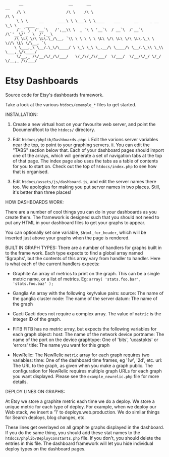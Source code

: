           __                    __      __                                 __
         /\ \                  /\ \    /\ \                               /\ \
         \_\ \     __      ____\ \ \___\ \ \____    ___      __     _ __  \_\ \    ____
         /'_` \  /'__`\   /',__\\ \  _ `\ \ '__`\  / __`\  /'__`\  /\`'__\/'_` \  /',__\
        /\ \L\ \/\ \L\.\_/\__, `\\ \ \ \ \ \ \L\ \/\ \L\ \/\ \L\.\_\ \ \//\ \L\ \/\__, `\
        \ \___,_\ \__/.\_\/\____/ \ \_\ \_\ \_,__/\ \____/\ \__/.\_\\ \_\\ \___,_\/\____/
         \/__,_ /\/__/\/_/\/___/   \/_/\/_/\/___/  \/___/  \/__/\/_/ \/_/ \/__,_ /\/___/

# Etsy Dashboards

Source code for Etsy's dashboards framework.

Take a look at the various `htdocs/example_*` files to get started.


INSTALLATION:
1. Create a new virtual host on your favourite web server, and point the
   DocumentRoot to the `htdocs/` directory.

2. Edit `htdocs/phplib/Dashboards.php`:
   i. Edit the varions server variables near the top, to point to your graphing
      servers.
   ii. You can edit the "TABS" section below that. Each of your dashboard pages
       should import one of the arrays, which will generate a set of navigation
       tabs at the top of that page.
       The index page also uses the tabs as a table of contents for you to start
       on. Check out the top of `htdocs/index.php` to see how that is organised.

3. Edit `htdocs/assets/js/dashboard.js`, and edit the server names there too.
   We apologies for making you put server names in two places. Still, it's
   better than three places!



HOW DASHBOARDS WORK:

There are a number of cool things you can do in your dashboards as you create
them.
The framework is designed such that you should not need to put any HTML in your
dashboard files to get your graphs to appear.

You can optionally set one variable, `$html_for_header`, which will be inserted
just above your graphs when the page is rendered.


BUILT IN GRAPH TYPES:
There are a number of handlers for graphs built in to the frame work.
Each type expects to find a global array named '$graphs', but the contents of
this array vary from handler to handler.
Here is what each of the current handlers expects:

 * Graphite
    An array of metrics to print on the graph. This can be a single metric name,
    or a list of metrics. Eg:
    ``array( 'stats.foo.bar', 'stats.foo.baz' );``

 * Ganglia
    An array with the following key/value pairs:
      source: The name of the ganglia cluster
      node: The name of the server
      datum: The name of the graph

 * Cacti
    Cacti does not require a complex array. The value of `metric` is the integer
    ID of the graph.

 * FITB
    FITB has no metric array, but expects the following variables for each graph
    object:
        host: The name of the network device
        portname: The name of the port on the device
        graphtype: One of 'bits', 'ucastpkts' or 'errors'
        title: The name you want for this graph

 * NewRelic:
    The NewRelic `metric` array for each graph requires two variables:
        time: One of the dashboard time frames, eg '1w', '2d', etc.
        url: The URL to the graph, as given when you make a graph public.
    The configuration for NewRelic requires multiple graph URLs for each graph
    you want displayed. Please see the `example_newrelic.php` file for more
    details.


DEPLOY LINES ON GRAPHS:

At Etsy we store a graphite metric each time we do a deploy. We store a unique
metric for each type of deploy.
For example, when we deploy our Web stack, we insert a '1' to
deploys.web.production. We do similar things for Search deploys, blog changes,
etc.

These lines get overlayed on all graphite graphs displayed in the dashboard.
If you do the same thing, you should add these stat names to the
`htdocs/phplib/DeployConstants.php` file. If you don't, you should delete the
entries in this file. The dashboard framework will let you hide individual
deploy types on the dashboard pages.

